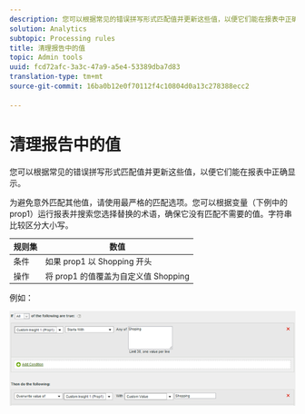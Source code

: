 ```yaml
---
description: 您可以根据常见的错误拼写形式匹配值并更新这些值，以便它们能在报表中正确显示。
solution: Analytics
subtopic: Processing rules
title: 清理报告中的值
topic: Admin tools
uuid: fcd72afc-3a3c-47a9-a5e4-53389dba7d83
translation-type: tm+mt
source-git-commit: 16ba0b12e0f70112f4c10804d0a13c278388ecc2

---
```



# 清理报告中的值

您可以根据常见的错误拼写形式匹配值并更新这些值，以便它们能在报表中正确显示。

为避免意外匹配其他值，请使用最严格的匹配选项。您可以根据变量（下例中的 prop1）运行报表并搜索您选择替换的术语，确保它没有匹配不需要的值。字符串比较区分大小写。

| 规则集 | 数值 |
|---|---|
| 条件 | 如果 prop1 以 Shopping 开头 |
| 操作 | 将 prop1 的值覆盖为自定义值 Shopping |

例如：

![](assets/clean-up-values-in-report.png)

